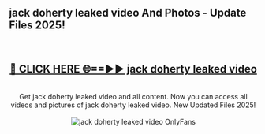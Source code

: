 <h2>jack doherty leaked video And Photos - Update Files 2025!</h2>
<br>
<div align="center">
<h2><a href="https://betterlinks.top/A2PfLJ" rel="nofollow">🔴 CLICK HERE 🌐==►► jack doherty leaked video</a></h2>
<br>
Get jack doherty leaked video and all content. Now you can access all videos and pictures of jack doherty leaked video. New Updated Files 2025!
<br>
<br>
<a href="https://betterlinks.top/A2PfLJ" rel="nofollow" data-target="animated-image.originalLink"><img src="https://i.imgur.com/dJHk4Zq.gif" alt="jack doherty leaked video OnlyFans" style="max-width: 100%; display: inline-block;" data-target="animated-image.originalImage"></a>
</div>
<br>